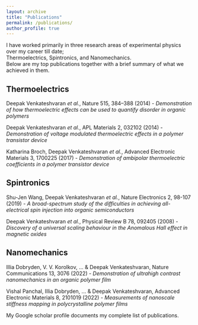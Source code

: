 ```yaml
---
layout: archive
title: "Publications"
permalink: /publications/
author_profile: true
---
```

I have worked primarily in three research areas of experimental physics over my career till date;  
Thermoelectrics, Spintronics, and Nanomechanics.  
Below are my top publications together with a brief summary of what we achieved in them. 

## Thermoelectrics

Deepak Venkateshvaran *et al.*, Nature 515, 384–388 (2014) - *Demonstration of how thermoelectric effects can be used to quantify disorder in organic polymers*  

Deepak Venkateshvaran *et al.*, APL Materials 2, 032102 (2014) - *Demonstration of voltage modulated thermoelectric effects in a polymer transistor device*  

Katharina Broch, Deepak Venkateshvaran *et al.*, Advanced Electronic Materials 3, 1700225 (2017) - *Demonstration of ambipolar thermoelectric coefficients in a polymer transistor device*  
 

## Spintronics 

Shu-Jen Wang, Deepak Venkateshvaran *et al.*, Nature Electronics 2, 98-107 (2019) - *A broad-spectrum study of the difficulties in achieving all-electrical spin injection into organic semiconductors*  

Deepak Venkateshvaran *et al.*, Physical Review B 78, 092405 (2008) - *Discovery of a universal scaling behaviour in the Anomalous Hall effect in magnetic oxides*  

## Nanomechanics

Illia Dobryden, V. V. Korolkov, ... & Deepak Venkateshvaran, Nature Communications 13, 3076 (2022) - *Demonstration of ultrahigh contrast nanomechanics in an organic polymer film*   

Vishal Panchal, Illia Dobryden, ... & Deepak Venkateshvaran, Advanced Electronic Materials 8, 2101019 (2022) - *Measurements of nanoscale stiffness mapping in polycrystalline polymer films*  


My Google scholar profile documents my complete list of publications.
